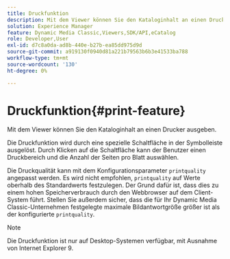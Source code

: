 ```yaml
---
title: Druckfunktion
description: Mit dem Viewer können Sie den Kataloginhalt an einen Drucker ausgeben.
solution: Experience Manager
feature: Dynamic Media Classic,Viewers,SDK/API,eCatalog
role: Developer,User
exl-id: d7c8a0da-ad8b-440e-b27b-ea85dd975d9d
source-git-commit: a919130f0940d81a221b79563b6b3e41533ba788
workflow-type: tm+mt
source-wordcount: '130'
ht-degree: 0%

---
```


# Druckfunktion{#print-feature}

Mit dem Viewer können Sie den Kataloginhalt an einen Drucker ausgeben.

Die Druckfunktion wird durch eine spezielle Schaltfläche in der Symbolleiste ausgelöst. Durch Klicken auf die Schaltfläche kann der Benutzer einen Druckbereich und die Anzahl der Seiten pro Blatt auswählen.

Die Druckqualität kann mit dem Konfigurationsparameter `printquality` angepasst werden. Es wird nicht empfohlen, `printquality` auf Werte oberhalb des Standardwerts festzulegen. Der Grund dafür ist, dass dies zu einem hohen Speicherverbrauch durch den Webbrowser auf dem Client-System führt. Stellen Sie außerdem sicher, dass die für Ihr Dynamic Media Classic-Unternehmen festgelegte maximale Bildantwortgröße größer ist als der konfigurierte `printquality`.

>[!NOTE]
>
>Die Druckfunktion ist nur auf Desktop-Systemen verfügbar, mit Ausnahme von Internet Explorer 9.

